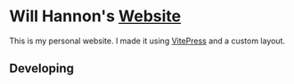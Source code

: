 # Will Hannon's [Website](https://willhannon.com/)

This is my personal website. I made it using [VitePress](https://vitepress.dev/) and a custom layout.

## Developing
